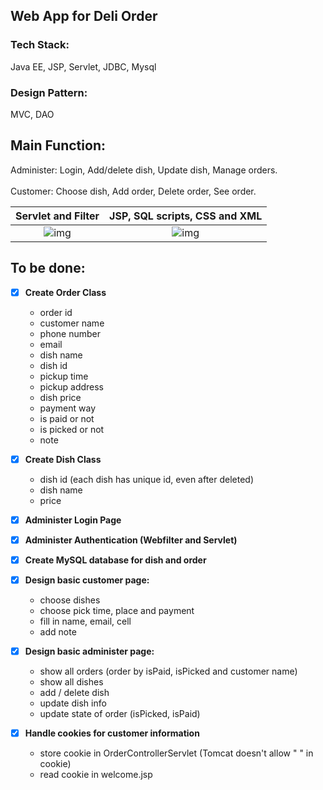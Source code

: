 ## Web App for Deli Order

### Tech Stack:
Java EE, JSP, Servlet, JDBC, Mysql

### Design Pattern:
MVC, DAO

## Main Function:
Administer: Login, Add/delete dish, Update dish, Manage orders.
<br/><br/>
Customer: Choose dish, Add order, Delete order, See order.

 Servlet and Filter        |  JSP, SQL scripts, CSS and XML
:-------------------------:|:-------------------------:
![img](http://i.imgur.com/iHTT6b2.png)  |  ![img](http://i.imgur.com/8HJeafi.png)

## To be done: 
- [x]  <Strong>Create Order Class</Strong>

	- order id
	- customer name
	- phone number
	- email
	- dish name
	- dish id
	- pickup time
	- pickup address
	- dish price
	- payment way
	- is paid or not
	- is picked or not
	- note
	
- [x]  <Strong>Create Dish Class</Strong>

	- dish id (each dish has unique id, even after deleted)
	- dish name
	- price
	
- [x]  <Strong>Administer Login Page</Strong>


- [x]  <Strong>Administer Authentication (Webfilter and Servlet)</Strong>


- [x]  <Strong>Create MySQL database for dish and order</Strong>


- [x]  <Strong>Design basic customer page:<br/></Strong>
	
	- choose dishes
	- choose pick time, place and payment
	- fill in name, email, cell
	- add note
	
- [x] <Strong>Design basic administer page:<br/></Strong>

	- show all orders (order by isPaid, isPicked and customer name)
	- show all dishes 
	- add / delete dish
	- update dish info
	- update state of order (isPicked, isPaid)
	
- [x]  <Strong>Handle cookies for customer information</Strong>

	- store cookie in OrderControllerServlet (Tomcat doesn't allow " " in cookie)
	- read cookie in welcome.jsp

